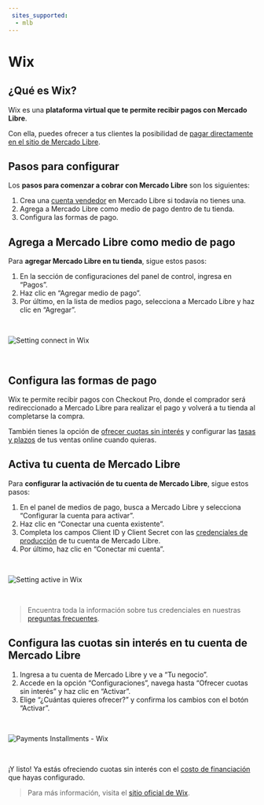 ```yaml
---
 sites_supported:
  - mlb
---
```


# Wix

## ¿Qué es Wix?

Wix es una **plataforma virtual que te permite recibir pagos con Mercado Libre**.

Con ella, puedes ofrecer a tus clientes la posibilidad de [pagar directamente en el sitio de Mercado Libre](#bookmark_configura_las_formas_de_pago). 

## Pasos para configurar

Los **pasos para comenzar a cobrar con Mercado Libre** son los siguientes:

1. Crea una [cuenta vendedor](https://www.mercadopago[FAKER][URL][DOMAIN]/activities) en Mercado Libre si todavía no tienes una.
1. Agrega a Mercado Libre como medio de pago dentro de tu tienda.
1. Configura las formas de pago.

## Agrega a Mercado Libre como medio de pago

Para **agregar Mercado Libre en tu tienda**, sigue estos pasos:

1. En la sección de configuraciones del panel de control, ingresa en “Pagos”.
1. Haz clic en “Agregar medio de pago”.
1. Por último, en la lista de medios pago, selecciona a Mercado Libre y haz clic en “Agregar”.

<p>&nbsp;</p>

![Setting connect in Wix](/images/wix/wix_connect_configuration_1.gif)
<p>&nbsp;</p>

## Configura las formas de pago

Wix te permite recibir pagos con Checkout Pro, donde el comprador será redireccionado a Mercado Libre para realizar el pago y volverá a tu tienda al completarse la compra.

También tienes la opción de [ofrecer cuotas sin interés](#bookmark_configura_las_cuotas_sin_interés_en_tu_cuenta_de_mercado_pago) y configurar las [tasas y plazos](https://www.mercadopago[FAKER][URL][DOMAIN]/settings/release-options/) de tus ventas online cuando quieras.

## Activa tu cuenta de Mercado Libre

Para **configurar la activación de tu cuenta de Mercado Libre**, sigue estos pasos:

1. En el panel de medios de pago, busca a Mercado Libre y selecciona “Configurar la cuenta para activar”.
1. Haz clic en “Conectar una cuenta existente”.
1. Completa los campos Client ID y Client Secret con las [credenciales de producción]([FAKER][CREDENTIALS][URL]) de tu cuenta de Mercado Libre.
1. Por último, haz clic en “Conectar mi cuenta”.

<p>&nbsp;</p>

![Setting active in Wix](/images/wix/wix_active_configuration_2.gif)
<p>&nbsp;</p>

> Encuentra toda la información sobre tus credenciales en nuestras [preguntas frecuentes](https://www.mercadopago[FAKER][URL][DOMAIN]/developers/es/guides/faqs/credentials).

## Configura las cuotas sin interés en tu cuenta de Mercado Libre

1. Ingresa a tu cuenta de Mercado Libre y ve a “Tu negocio”.
1. Accede en la opción “Configuraciones”, navega hasta “Ofrecer cuotas sin interés” y haz clic en “Activar”.
1. Elige “¿Cuántas quieres ofrecer?” y confirma los cambios con el botón “Activar”.

<p>&nbsp;</p>

![Payments Installments - Wix](/images/wix/wix_account_installment_3.gif)
<p>&nbsp;</p>

¡Y listo! Ya estás ofreciendo cuotas sin interés con el [costo de financiación](https://www.mercadopago.com.br/ajuda/_454) que hayas configurado.

<!-- -->
> Para más información, visita el [sitio oficial de Wix](https://pt.wix.com/ecommerce/loja-virtual).
